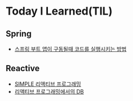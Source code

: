 # Today I Learned(TIL) 


## Spring
* [스프링 부트 앱이 구동될때 코드를 실행시키는 방법](https://github.com/ssang1105/TIL/blob/master/spring/SPRING_BOOT_INITIALIZE_CODE.md)
## Reactive
* [SIMPLE 리액티브 프로그래밍](https://github.com/ssang1105/TIL/blob/master/reactive/SIMPLE_REACTIVE_PROGRAMMING.md)
* [리액티브 프로그래밍에서의 DB](https://github.com/ssang1105/TIL/blob/master/reactive/REACTIVE_DB.md) 